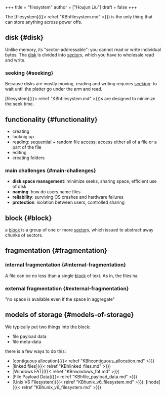 +++
title = "filesystem"
author = ["Houjun Liu"]
draft = false
+++

The [filesystem]({{< relref "KBhfilesystem.md" >}}) is the only thing that can store anything across power offs.


## disk {#disk}

Unlike memory, its "sector-addressable": you cannot read or write individual bytes. The [disk](#disk) is divided into [sector](#disk)s, which you have to wholesale read and write.


### seeking {#seeking}

Because disks are mostly moving, reading and writing requires [seeking](#seeking): to wait until the platter go under the arm and read.

[filesystem]({{< relref "KBhfilesystem.md" >}})s are designed to minimize the seek time.


## functionality {#functionality}

-   creating
-   looknig up
-   reading: sequential + random file access; access either all of a file or a part of the file
-   editing
-   creating folders


### main challenges {#main-challenges}

-   **disk space management**: minimize seeks, sharing space, efficient use of disk
-   **naming**: how do users name files
-   **reliability**: surviving OS crashes and hardware failures
-   **protection**: isolation between users, controlled sharing


## block {#block}

a [block](#block) is a group of one or more [sector](#disk)s, which issued to abstract away chunks of sectors.


## fragmentation {#fragmentation}


### internal fragmentation {#internal-fragmentation}

A file can be no less than a single [block](#block) of text. As in, the files ha


### external fragmentation {#external-fragmentation}

"no space is available even if the space in aggregate"


## models of storage {#models-of-storage}

We typically put two things into the block:

-   file payload data
-   file meta-data

there is a few ways to do this:

-   [contiguous allocation]({{< relref "KBhcontiguous_allocation.md" >}})
-   [linked files]({{< relref "KBhlinked_files.md" >}})
-   [Windows FAT]({{< relref "KBhwindows_fat.md" >}})
-   [File Payload Data]({{< relref "KBhfile_payload_data.md" >}})
-   [Unix V6 Filesystem]({{< relref "KBhunix_v6_filesystem.md" >}}): [inode]({{< relref "KBhunix_v6_filesystem.md" >}})
